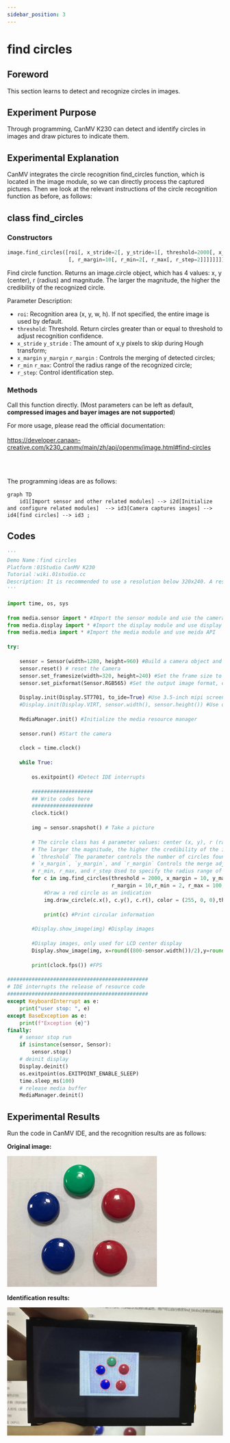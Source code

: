 ```yaml
---
sidebar_position: 3
---
```


# find circles

## Foreword
This section learns to detect and recognize circles in images.

## Experiment Purpose
Through programming, CanMV K230 can detect and identify circles in images and draw pictures to indicate them.

## Experimental Explanation

CanMV integrates the circle recognition find_circles function, which is located in the image module, so we can directly process the captured pictures. Then we look at the relevant instructions of the circle recognition function as before, as follows:

## class find_circles

### Constructors
```python
image.find_circles([roi[, x_stride=2[, y_stride=1[, threshold=2000[, x_margin=10[, y_margin=10
                    [, r_margin=10[, r_min=2[, r_max[, r_step=2]]]]]]]]]])
```
Find circle function. Returns an image.circle object, which has 4 values: x, y (center), r (radius) and magnitude. The larger the magnitude, the higher the credibility of the recognized circle.

Parameter Description:
- `roi`: Recognition area (x, y, w, h). If not specified, the entire image is used by default.
- `threshold`: Threshold. Return circles greater than or equal to threshold to adjust recognition confidence.
- `x_stride`  `y_stride` : The amount of x,y pixels to skip during Hough transform;
- `x_margin` `y_margin` `r_margin` : Controls the merging of detected circles;
- `r_min`  `r_max`: Control the radius range of the recognized circle;
- `r_step`: Control identification step.

### Methods

Call this function directly. (Most parameters can be left as default, **compressed images and bayer images are not supported**)

For more usage, please read the official documentation:<br></br>
https://developer.canaan-creative.com/k230_canmv/main/zh/api/openmv/image.html#find-circles

<br></br>

The programming ideas are as follows:

```mermaid
graph TD
    id1[Import sensor and other related modules] --> i2d[Initialize and configure related modules]  --> id3[Camera captures images] --> id4[find circles] --> id3 ;
```

## Codes

```python
'''
Demo Name：find circles
Platform：01Studio CanMV K230
Tutorial：wiki.01studio.cc
Description: It is recommended to use a resolution below 320x240. A resolution that is too high will cause the frame rate to drop.
'''

import time, os, sys

from media.sensor import * #Import the sensor module and use the camera API
from media.display import * #Import the display module and use display API
from media.media import * #Import the media module and use meida API

try:

    sensor = Sensor(width=1280, height=960) #Build a camera object and set the camera image length and width to 4:3
    sensor.reset() # reset the Camera
    sensor.set_framesize(width=320, height=240) #Set the frame size to resolution (320x240), default channel 0
    sensor.set_pixformat(Sensor.RGB565) #Set the output image format, channel 0

    Display.init(Display.ST7701, to_ide=True) #Use 3.5-inch mipi screen and IDE buffer to display images at the same time
    #Display.init(Display.VIRT, sensor.width(), sensor.height()) #Use only the IDE buffer to display images

    MediaManager.init() #Initialize the media resource manager

    sensor.run() #Start the camera

    clock = time.clock()

    while True:

        os.exitpoint() #Detect IDE interrupts

        ####################
        ## Write codes here
        ####################
        clock.tick()

        img = sensor.snapshot() # Take a picture

        # The circle class has 4 parameter values: center (x, y), r (radius) and magnitude;
        # The larger the magnitude, the higher the credibility of the identified circle.
        # `threshold` The parameter controls the number of circles found, and increasing the value will reduce the total #             number of recognized circles.
        # `x_margin`, `y_margin`, and `r_margin` Controls the merge adjustment for detected approaching circles.
        # r_min, r_max, and r_step Used to specify the radius range of the test circle.
        for c in img.find_circles(threshold = 2000, x_margin = 10, y_margin= 10,
                                  r_margin = 10,r_min = 2, r_max = 100, r_step = 2):
            #Draw a red circle as an indication
            img.draw_circle(c.x(), c.y(), c.r(), color = (255, 0, 0),thickness=2)

            print(c) #Print circular information

        #Display.show_image(img) #Display images

        #Display images, only used for LCD center display
        Display.show_image(img, x=round((800-sensor.width())/2),y=round((480-sensor.height())/2))

        print(clock.fps()) #FPS

##############################################
# IDE interrupts the release of resource code
##############################################
except KeyboardInterrupt as e:
    print("user stop: ", e)
except BaseException as e:
    print(f"Exception {e}")
finally:
    # sensor stop run
    if isinstance(sensor, Sensor):
        sensor.stop()
    # deinit display
    Display.deinit()
    os.exitpoint(os.EXITPOINT_ENABLE_SLEEP)
    time.sleep_ms(100)
    # release media buffer
    MediaManager.deinit()
```

## Experimental Results

Run the code in CanMV IDE, and the recognition results are as follows:

**Original image:**

![circles](./img/find_circles/find_circles1.png)

**Identification results:**

![circles](./img/find_circles/find_circles2.png)
